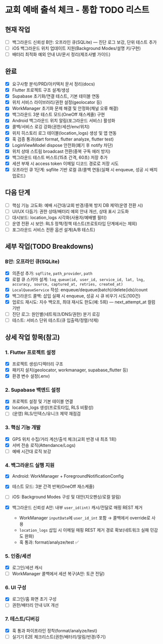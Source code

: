# 교회 예배 출석 체크 - 통합 TODO 리스트

## 현재 작업
- [ ] 백그라운드 신뢰성 B안: 오프라인 큐(SQLite) — 진단 로그 보강, 단위 테스트 추가
- [ ] iOS 백그라운드 위치 업데이트 지원(Background Modes/설명 키/구현)
- [ ] 배터리 최적화 예외 안내 UI/문서 정리(제조사별 가이드)

## 완료
- [x] 요구사항 분석/PRD/아키텍처 문서 정리(docs)
- [x] Flutter 프로젝트 구조 설계/생성
- [x] Supabase 초기화/연결 테스트, 기본 테이블 연동
- [x] 위치 서비스 라이브러리/권한 설정(geolocator 등)
- [x] WorkManager 초기화 문제 해결 및 안정화(채널 오류 해결)
- [x] 백그라운드 3분 테스트 모드(OneOff 재스케줄) 구현
- [x] Android 백그라운드 위치 알림(포그라운드 서비스) 활성화
- [x] 콜백/서비스 로깅 강화(권한/세션/env/위치)
- [x] 위치 히스토리 로그 테이블(location_logs) 생성 및 앱 연동
- [x] 훅 검증 통과(dart format, flutter analyze, flutter test)
- [x] LoginViewModel dispose 안전화(폐기 후 notify 차단)
- [x] 위치 상태 스트림 broadcast 전환(중복 구독 에러 방지)
- [x] 백그라운드 테스트 버스트(15초 간격, 60초) 저장 추가
- [x] 세션 부재 시 access token 이메일 디코드 경로로 저장 시도
- [x] 오프라인 큐 1단계: sqflite 기반 로컬 큐/콜백 연동(실패 시 enqueue, 성공 시 배치 업로드)

## 다음 단계
- [ ] 핵심 기능 고도화: 예배 시간대/교회 반경/중복 방지 DB 제약(운영 전환 시)
- [ ] UI/UX 다듬기: 권한 상태/배터리 예외 안내 개선, 상태 표시 고도화
- [ ] 대시보드: location_logs 시각화(사용자/예배별 필터)
- [ ] 운영 전환 시 보안: RLS 정책/정책 테스트(프로토타입 단계에서는 제외)
- [ ] 포그라운드 서비스 전환 옵션 설계(A/B 테스트)

## 세부 작업(TODO Breakdowns)

### B안: 오프라인 큐(SQLite)
- [x] 의존성 추가: `sqflite`, `path_provider`, `path`
- [x] 로컬 큐 스키마 설계: `log_queue(id, user_id, service_id, lat, lng, accuracy, source, captured_at, retries, created_at)`
- [x] `LocalQueueService` 작성: enqueue/dequeue(batch)/delete(ids)/count
- [x] 백그라운드 콜백: 삽입 실패 시 enqueue, 성공 시 큐 비우기 시도(100건)
- [x] 업로드 재시도: 지수 백오프, 최대 재시도 한도(예: 5회) — next_attempt_at 컬럼 기반
- [ ] 진단 로그: 원인별(네트워크/DNS/권한) 분기 로깅
- [ ] 테스트: 서비스 단위 테스트(큐 입출력/정렬/삭제)

## 상세 작업 항목(참고)

### 1. Flutter 프로젝트 설정
- [x] 프로젝트 생성/디렉터리 구조
- [x] 패키지 설치(geolocator, workmanager, supabase_flutter 등)
- [x] 환경 변수 설정(.env)

### 2. Supabase 백엔드 설정
- [x] 프로젝트 설정 및 기본 테이블 연결
- [x] location_logs 생성(프로토타입, RLS 비활성)
- [ ] (운영) RLS/인덱스/유니크 제약 재점검

### 3. 핵심 기능 개발
- [x] GPS 위치 수집/거리 계산/출석 체크(교회 반경 내 최초 1회)
- [x] 서버 전송 로직(Attendance/Logs)
- [ ] 예배 시간대 로직 보강

### 4. 백그라운드 실행 지원
- [x] Android: WorkManager + ForegroundNotificationConfig
- [x] 테스트 모드: 3분 간격 반복(OneOff 재스케줄)
- [ ] iOS: Background Modes 구성 및 대안(지오펜싱/로컬 알림)

- [x] 백그라운드 신뢰성 A안: 내부 `user_id(int)` 캐시/전달로 매핑 REST 제거
  - WorkManager `inputData`에 `user_id_int` 포함 → 콜백에서 override로 사용
  - `location_logs` 삽입 시 이메일 매핑 REST 제거 경로 확보(네트워크 실패 민감도 완화)
  - 훅 통과: format/analyze/test ✅
### 5. 인증/세션
- [x] 로그인/세션 캐시
- [ ] WorkManager 콜백에서 세션 복구(A안: 토큰 전달)

### 6. UI 구성
- [x] 로그인/홈 화면 초기 구성
- [ ] 권한/배터리 안내 UX 개선

### 7. 테스트/디버깅
- [x] 훅 통과 파이프라인 정착(format/analyze/test)
- [ ] 실기기 E2E 체크리스트(권한/배터리/알림/반경/주기)
